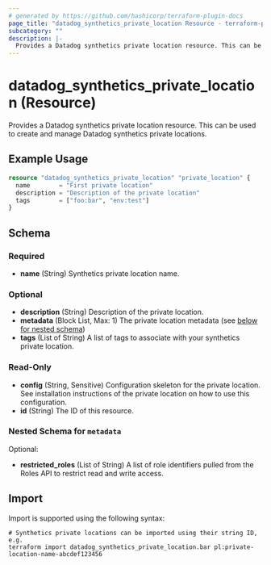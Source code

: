 ```yaml
---
# generated by https://github.com/hashicorp/terraform-plugin-docs
page_title: "datadog_synthetics_private_location Resource - terraform-provider-datadog"
subcategory: ""
description: |-
  Provides a Datadog synthetics private location resource. This can be used to create and manage Datadog synthetics private locations.
---
```


# datadog_synthetics_private_location (Resource)

Provides a Datadog synthetics private location resource. This can be used to create and manage Datadog synthetics private locations.

## Example Usage

```terraform
resource "datadog_synthetics_private_location" "private_location" {
  name        = "First private location"
  description = "Description of the private location"
  tags        = ["foo:bar", "env:test"]
}
```

<!-- schema generated by tfplugindocs -->
## Schema

### Required

- **name** (String) Synthetics private location name.

### Optional

- **description** (String) Description of the private location.
- **metadata** (Block List, Max: 1) The private location metadata (see [below for nested schema](#nestedblock--metadata))
- **tags** (List of String) A list of tags to associate with your synthetics private location.

### Read-Only

- **config** (String, Sensitive) Configuration skeleton for the private location. See installation instructions of the private location on how to use this configuration.
- **id** (String) The ID of this resource.

<a id="nestedblock--metadata"></a>
### Nested Schema for `metadata`

Optional:

- **restricted_roles** (List of String) A list of role identifiers pulled from the Roles API to restrict read and write access.

## Import

Import is supported using the following syntax:

```shell
# Synthetics private locations can be imported using their string ID, e.g.
terraform import datadog_synthetics_private_location.bar pl:private-location-name-abcdef123456
```
